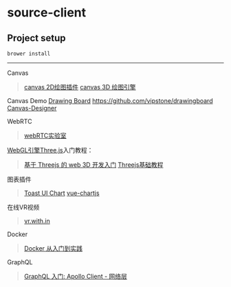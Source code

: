 # source-client

## Project setup
```
brower install
```

---
Canvas
> [canvas 2D绘图插件](http://fabricjs.com/demos/)
> [canvas 3D 绘图引擎](http://schteppe.github.com/cannon.js)

Canvas Demo
    [Drawing Board]() https://github.com/vipstone/drawingboard
    [Canvas-Designer](https://www.webrtc-experiment.com/Canvas-Designer/)

WebRTC
> [webRTC实验室](https://www.webrtc-experiment.com/)


[WebGL引擎Three.js](https://threejs.org/)入门教程：
> [基于 Threejs 的 web 3D 开发入门](https://www.jianshu.com/p/7ccf43f912bc) 
> [Threejs基础教程](http://www.hewebgl.com/article/articledir/1)

图表插件
> [Toast UI Chart](https://nhn.github.io/tui.chart/latest/) 
> [vue-chartjs](https://vue-chartjs.org/zh-cn/)

在线VR视频
> [vr.with.in](https://vr.with.in/)

Docker
> [Docker 从入门到实践](https://yeasy.gitbook.io/docker_practice/)

GraphQL
> [GraphQL 入门: Apollo Client - 网络层](https://segmentfault.com/a/1190000008637399)
